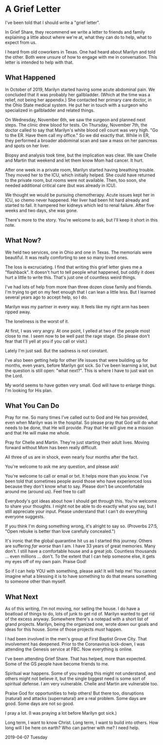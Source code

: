 # A Grief Letter

I've been told that I should write a "grief letter".

In Grief Share, they recommend we write a letter to friends and family
explaining a little about where we're at, what they can do to help,
what to expect from us.

I heard from old coworkers in Texas. One had heard about Marilyn
and told the other. Both were unsure of how to engage with me
in conversation. This letter is intended to help with that.

## What Happened

In October of 2019, Marilyn started having some acute abdominal pain.
We concluded that it was probably her gallbladder. (Which at the time
was a relief, not being her appendix.) She contacted her primary care
doctor, in the Ohio State medical system. He put her in touch with a
surgeon who specialized in gallbladder and related things.

On Wednesday, November 6th, we saw the surgeon and planned next steps.
The clinic drew blood for tests. On Thursday, November 7th, the doctor
called to say that Marilyn's white blood cell count was very high.
"Go to the ER. Have them call my office." So we did exactly that.
While in ER, they performed a broader abdominal scan and saw a mass
on her pancreas and spots on her liver.

Biopsy and analysis took time, but the implication was clear.
We saw Chelle and Martin that weekend and let them know Mom had cancer.
It hurt.

After one week in a private room, Marilyn started having breathing trouble.
They moved her to the ICU, which initially helped. She could have returned
to the private room, but rooms were not available. Then, too soon, she
needed additional critical care (but was already in ICU).

We thought we would be pursuing chemotherapy. Acute issues kept her
in ICU, so chemo never happened. Her liver had been hit hard already
and started to fail. It hampered her kidneys which led to renal failure.
After five weeks and two days, she was gone.

There's more to the story.
You're welcome to ask, but I'll keep it short in this note.

## What Now?

We held two services, one in Ohio and one in Texas.
The memorials were beautiful. It was really comforting to see so many
loved ones.

The loss is excruciating.
I find that writing this grief letter gives me a "flashback".
It doesn't hurt to tell people what happened, but oddly it does hurt
a little to write this. That's just one of countless weird things.

I've had lots of help from more than three dozen close family and friends.
I'm trying to get on my feet enough that I can lean a little less.
But I learned several years ago to accept help, so I do.

Marilyn was my partner in every way.
It feels like my right arm has been ripped away.

The loneliness is the worst of it.

At first, I was very angry. At one point, I yelled at two of the
people most close to me. I seem now to be well past the rage stage.
(So please don't fear that I'll yell at you if you call or visit.)

Lately I'm just sad. But the sadness is not constant.

I've also been getting help for other life issues that were
building up for months, even years, before Marilyn got sick.
So I've been learning a lot, but the question is still open:
"what next?". This is where I have to just wait on the Lord.

My world seems to have gotten very small.
God will have to enlarge things. I'm looking for His plan.

## What You Can Do

Pray for me.
So many times I've called out to God and He has provided,
even when Marilyn was in the hospital. So please pray that God will
do what needs to be done, that He will provide. Pray that He will
give me a mission and that He will make me whole.

Pray for Chelle and Martin.
They're just starting their adult lives. Moving forward without Mom
has been really difficult.

All three of us are in shock, even nearly four months after the fact.

You're welcome to ask me any question, and please ask!

You're welcome to call or email or txt. It helps more than you know.
I've been told that sometimes people avoid those who have experienced
loss because they don't know what to say. Please don't be uncomfortable
around me (around us). Feel free to call!

Everybody's got ideas about how I should get through this. You're welcome
to share your thoughts. I might not be able to do exactly what you say,
but I still appreciate your input. Please understand that I can't do
everything everyone suggests.

If you think I'm doing something wrong, it's alright to say so.
(Proverbs 27:5, "Open rebuke is better than love carefully concealed.")

It's ironic that the global quarantine hit us as I started this journey.
Others are suffering *far worse* than I am. I have 33 years of great
memories. Many don't. I still have a comfortable house and a great job.
Countless thousands ... even millions ... don't. To the extent that I
can help someone else, it gets my eyes off of my own pain. Praise God!

So if I can help YOU with something, please ask! It will help me!
You cannot imagine what a blessing it is to have something to do
that means something to someone other than myself.

## What Next

As of this writing, I'm not moving, nor selling the house.
I do have a boatload of things to do, lots of junk to get rid of.
Marilyn wanted to get rid of the excess anyway. Somewhere there's
a notepad with a short list of grand projects. Marilyn, being the
organized one, wrote down our goals and ideas for this house.
Some of those projects *must* happen.

I had been involved in the men's group at First Baptist Grove City.
That involvement has deepened. Prior to the Coronavirus lock-down,
I was attending the Genesis service at FBC. Now everything is online.

I've been attending Grief Share. That has helped, more than expected.
Some of the GS people have become friends to me.

Spiritual war happens.
Some of you reading this might not understand, and others might not
believe it, but the single biggest need is some sort of spiritual
defense. I am very vulnerable. Chelle and Martin are vulnerable too.

Praise God for opportunities to help others!
But there too, disruptions (natural) and attacks (supernatural)
are a real problem. Some days are good. Some days are not so good.

I pray a lot. (I was praying a lot before Marilyn got sick.)

Long term, I want to know Christ.
Long term, I want to build into others.
How long will I be here on earth? Who can partner with me? I need help.

2019-04-07 Tuesday



